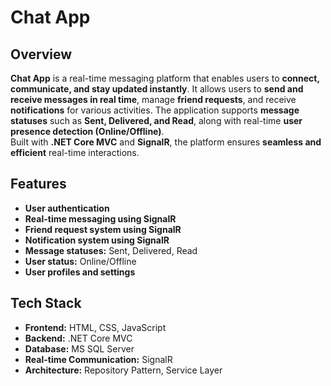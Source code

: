 # Chat App

## Overview
**Chat App** is a real-time messaging platform that enables users to **connect, communicate, and stay updated instantly**. It allows users to **send and receive messages in real time**, manage **friend requests**, and receive **notifications** for various activities. The application supports **message statuses** such as **Sent, Delivered, and Read**, along with real-time **user presence detection (Online/Offline)**.  
Built with **.NET Core MVC** and **SignalR**, the platform ensures **seamless and efficient** real-time interactions.

## Features
-  **User authentication**
-  **Real-time messaging using SignalR**
-  **Friend request system using SignalR**
-  **Notification system using SignalR**
-  **Message statuses:** Sent, Delivered, Read
-  **User status:** Online/Offline
-  **User profiles and settings**

## Tech Stack
- **Frontend:** HTML, CSS, JavaScript
- **Backend:** .NET Core MVC
- **Database:** MS SQL Server
- **Real-time Communication:** SignalR
- **Architecture:** Repository Pattern, Service Layer
